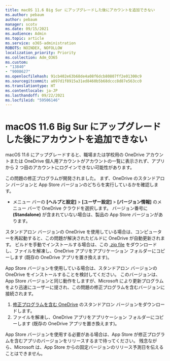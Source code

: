 ```yaml
---
title: macOS 11.6 Big Sur にアップグレードした後にアカウントを追加できない
ms.author: pebaum
author: pebaum
manager: scotv
ms.date: 09/15/2021
ms.audience: Admin
ms.topic: article
ms.service: o365-administration
ROBOTS: NOINDEX, NOFOLLOW
localization_priority: Priority
ms.collection: Adm_O365
ms.custom:
- "13840"
- "9008627"
ms.openlocfilehash: 91cb402e63b68de4a08f6dcb80807ff2e01300c9
ms.sourcegitcommit: a097d1f8915a31ed8460b5b68dccc8d87e563cc0
ms.translationtype: HT
ms.contentlocale: ja-JP
ms.lasthandoff: 09/22/2021
ms.locfileid: "59506146"
---
```

# <a name="unable-to-add-an-account-after-upgrading-to-macos-116-big-sur"></a>macOS 11.6 Big Sur にアップグレードした後にアカウントを追加できない

macOS 11.6 にアップグレードすると、職場または学校用の OneDrive アカウントまたは OneDrive 個人用アカウントがアカウントの一覧に表示されず、アプリから 2 つ目のアカウントにログインできない可能性があります。

この問題の修正プログラムが開発されました。 まず、OneDrive のスタンドアロン バージョンと App Store バージョンのどちらを実行しているかを確認します。

- メニュー バーの **[ヘルプと設定]**  >  **[ユーザー設定]**  >  **[バージョン情報]** のメニュー バーで OneDrive クラウドを選択します。 バージョン番号に **(Standalone)** が含まれていない場合は、製品の App Store バージョンがあります。

スタンドアロン バージョンの OneDrive を使用している場合は、コンピューターを再起動すると、この問題が解決されたビルドに OneDrive が自動更新されます。 ビルドを手動でインストールする場合は、この [.zip file](https://oneclient.sfx.ms/Mac/Prod/21.170.0822.0003/OneDrive.zip) をダウンロードし、ファイルを解凍し、OneDrive アプリをアプリケーション フォルダーにコピーします (既存の OneDrive アプリを置き換えます)。

App Store バージョンを使用している場合は、スタンドアロン バージョンの OneDrive をインストールすることを検討してください。 このバージョンは、App Store バージョンと同じ動作をしますが、Microsoft により更新プログラムをより迅速にユーザーに提され、この問題の修正プログラムを含むバージョンに接続されます。

1. [修正プログラムを含む OneDrive](https://oneclient.sfx.ms/Mac/Prod/21.170.0822.0003/OneDrive.zip) のスタンドアロン バージョンをダウンロードします。
2. ファイルを解凍し、OneDrive アプリをアプリケーション フォルダーにコピーします (既存の OneDrive アプリを置き換えます)。

App Store バージョンを使用する必要がある場合は、App Store が修正プログラムを含むアプリのバージョンをリリースするまで待ってください。 残念ながら、Microsoft は、App Store からの固定バージョンのリリース予測日を伝えることはできません。


